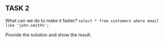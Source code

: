 ## TASK 2
What can we do to make it faster? `select * from customers where email like 'john.smith%';`

Provide the solution and show the result.
